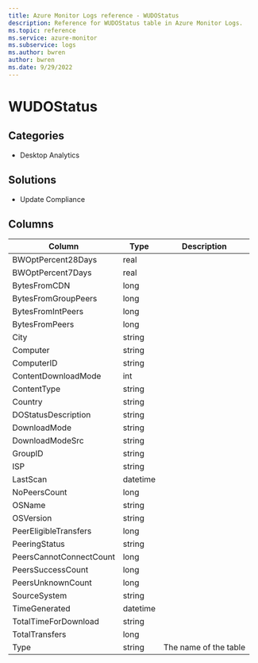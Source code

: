 ```yaml
---
title: Azure Monitor Logs reference - WUDOStatus
description: Reference for WUDOStatus table in Azure Monitor Logs.
ms.topic: reference
ms.service: azure-monitor
ms.subservice: logs
ms.author: bwren
author: bwren
ms.date: 9/29/2022
---
```


# WUDOStatus

 

## Categories

- Desktop Analytics
## Solutions

- Update Compliance




## Columns

| Column | Type | Description |
| --- | --- | --- |
| BWOptPercent28Days | real |  |
| BWOptPercent7Days | real |  |
| BytesFromCDN | long |  |
| BytesFromGroupPeers | long |  |
| BytesFromIntPeers | long |  |
| BytesFromPeers | long |  |
| City | string |  |
| Computer | string |  |
| ComputerID | string |  |
| ContentDownloadMode | int |  |
| ContentType | string |  |
| Country | string |  |
| DOStatusDescription | string |  |
| DownloadMode | string |  |
| DownloadModeSrc | string |  |
| GroupID | string |  |
| ISP | string |  |
| LastScan | datetime |  |
| NoPeersCount | long |  |
| OSName | string |  |
| OSVersion | string |  |
| PeerEligibleTransfers | long |  |
| PeeringStatus | string |  |
| PeersCannotConnectCount | long |  |
| PeersSuccessCount | long |  |
| PeersUnknownCount | long |  |
| SourceSystem | string |  |
| TimeGenerated | datetime |  |
| TotalTimeForDownload | string |  |
| TotalTransfers | long |  |
| Type | string | The name of the table |
